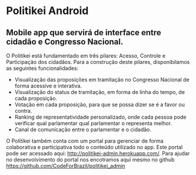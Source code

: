 # Politikei Android

## Mobile app que servirá de interface entre cidadão e Congresso Nacional.

O Politikei está fundamentado em três pilares: Acesso, Controle e Participação dos cidadãos. Para a construção deste pilares, disponibilamos as seguintes funcionalidades:

* Visualização das proposições em tramitação no Congresso Nacional de forma acessíve e interativa.
* Visualização do status de tramitação, em forma de linha do tempo, de cada proposição.
* Votação em cada proposição, para que se possa dizer se é a favor ou contra.
* Ranking de representatividade personalizado, onde cada pessoa pode verificar qual parlamentar qual parlamentar o representa melhor.
* Canal de comunicação entre o parlamentar e o cidadão.

O Politikei também conta com um portal para gerenciar de forma colaborativa e participativa todo o conteúdo utilizado no app. Este portal pode ser acessado aqui: http://politikei-admin.herokuapp.com/. Para ajudar no desenvolvimento do portal nos encotramos aqui mesmo no github https://github.com/CodeForBrazil/politikei_admin
